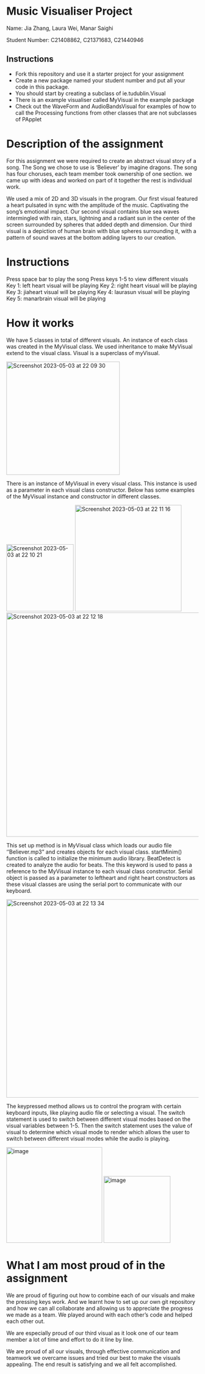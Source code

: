# Music Visualiser Project

Name: Jia Zhang, Laura Wei, Manar Saighi

Student Number: C21408862, C21371683, C21440946

## Instructions
- Fork this repository and use it a starter project for your assignment
- Create a new package named your student number and put all your code in this package.
- You should start by creating a subclass of ie.tudublin.Visual
- There is an example visualiser called MyVisual in the example package
- Check out the WaveForm and AudioBandsVisual for examples of how to call the Processing functions from other classes that are not subclasses of PApplet

# Description of the assignment
For this assignment we were required to create an abstract visual story of a song. The Song we chose to use is ‘Believer’ by imagine dragons. The song has four choruses, each team member took ownership of one section. we came up with ideas and worked on part of it together the rest is individual work. 

We used a mix of 2D and 3D visuals in the program. Our first visual featured a heart pulsated in sync with the amplitude of the music. Captivating the song’s emotional impact. Our second visual contains blue sea waves intermingled with rain, stars, lightning and a radiant  sun in the center of the screen surrounded by spheres that added depth and dimension. Our third visual is a depiction of human brain with blue spheres surrounding it, with a pattern of sound waves at the bottom adding layers to our creation. 

# Instructions
Press space bar to play the song
Press keys 1-5 to view different visuals 
Key 1: left heart visual will be playing 
Key 2: right heart visual will be playing 
Key 3: jiaheart visual will be playing 
Key 4: laurasun visual will be playing 
Key 5: manarbrain visual will be playing 

# How it works
We have 5 classes in total of different visuals. An instance of each class was created in the MyVisual class. We used inheritance to make MyVisual extend to the visual class. Visual is a superclass of myVisual. 

<img width="297" alt="Screenshot 2023-05-03 at 22 09 30" src="https://user-images.githubusercontent.com/123373043/236050454-7711a6ee-ab0e-436a-a10f-3cd8e1ca30d6.png">

 
There is an instance of MyVisual in every visual class. This instance is used as a parameter in each visual class constructor. Below has some examples of the MyVisual instance and constructor in different classes. 

<img width="176" alt="Screenshot 2023-05-03 at 22 10 21" src="https://user-images.githubusercontent.com/123373043/236050613-6dbd8580-d4c4-4850-a8c7-af64f09be8df.png">

<img width="279" alt="Screenshot 2023-05-03 at 22 11 16" src="https://user-images.githubusercontent.com/123373043/236050784-bc23e40e-2315-4d10-ae97-8e33a4898dbc.png">

<img width="588" alt="Screenshot 2023-05-03 at 22 12 18" src="https://user-images.githubusercontent.com/123373043/236050935-e69fe582-5b3e-4692-8ea7-ced9e431b881.png">

 
This set up method is in MyVisual class which loads our audio file ‘’Believer.mp3”  and creates objects for each visual class. startMinim() function is called to initialize the minimum audio library. BeatDetect is created to analyze the audio for beats. The this keyword is used to pass a reference to the MyVisual instance to each visual class constructor. Serial object is passed as a parameter to leftheart and right heart constructors as these visual classes are using the serial port to communicate with our keyboard. 

<img width="520" alt="Screenshot 2023-05-03 at 22 13 34" src="https://user-images.githubusercontent.com/123373043/236051138-7e06c057-0458-401c-ab3a-abf9566902c8.png">

 
The keypressed method allows us to control the program with certain keyboard inputs, like playing audio file or selecting a visual. The switch statement is used to switch between different visual modes based on the visual variables between 1-5. Then the switch statement uses the value of visual to determine which visual mode to render which allows the user to switch between different visual modes while the audio is playing. 

<img width="251" alt="image" src="https://user-images.githubusercontent.com/123373043/236051276-8450a42c-f4f8-402f-a6f8-1ba5591d607b.png">
<img width="175" alt="image" src="https://user-images.githubusercontent.com/123373043/236051428-7820c25e-bbe2-4445-83df-c19a2343bd11.png">


# What I am most proud of in the assignment
We are proud of figuring out how to combine each of our visuals and make the pressing keys work. And we learnt how to set up our own git repository and how we can all collaborate and allowing us to appreciate the progress we made as a team. We played around with each other’s code and helped each other out. 
 
We are especially proud of our third visual as it look one of our team member a lot of time and effort to do it line by line. 
 
We are proud of all our visuals, through effective communication and teamwork we overcame issues and tried our best to make the visuals appealing. The end result is satisfying and we all felt accomplished. 
